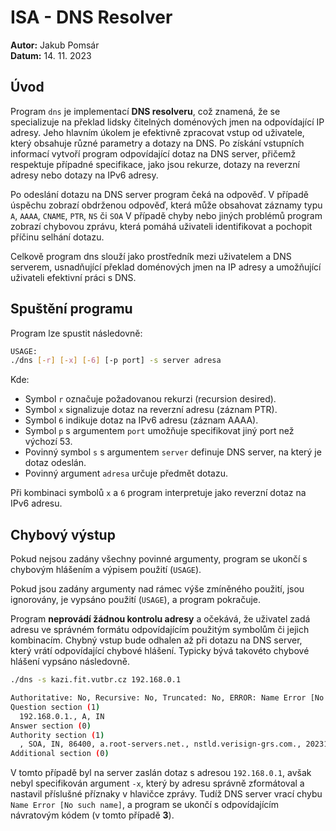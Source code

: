 # ISA - DNS Resolver

**Autor:** Jakub Pomsár  
**Datum:** 14. 11. 2023  

## Úvod

Program `dns` je implementací **DNS resolveru**, což znamená, že se specializuje na překlad lidsky čitelných doménových jmen na odpovídající IP adresy. Jeho hlavním úkolem je efektivně zpracovat vstup od uživatele, který obsahuje různé parametry a dotazy na DNS. Po získání vstupních informací vytvoří program odpovídající dotaz na DNS server, přičemž respektuje případné specifikace, jako jsou rekurze, dotazy na reverzní adresy nebo dotazy na IPv6 adresy.

Po odeslání dotazu na DNS server program čeká na odpověď. V případě úspěchu zobrazí obdrženou odpověď, která může obsahovat záznamy typu `A`, `AAAA`, `CNAME`, `PTR`, `NS` či `SOA`  V případě chyby nebo jiných problémů program zobrazí chybovou zprávu, která pomáhá uživateli identifikovat a pochopit příčinu selhání dotazu.

Celkově program dns slouží jako prostředník mezi uživatelem a DNS serverem, usnadňující překlad doménových jmen na IP adresy a umožňující uživateli efektivní práci s DNS.

## Spuštění programu
Program lze spustit následovně:

```bash
USAGE:
./dns [-r] [-x] [-6] [-p port] -s server adresa
```
Kde: <br>
*   Symbol `r` označuje požadovanou rekurzi (recursion desired).
*   Symbol `x` signalizuje dotaz na reverzní adresu (záznam PTR).
*   Symbol `6` indikuje dotaz na IPv6 adresu (záznam AAAA).
*   Symbol `p` s argumentem `port` umožňuje specifikovat jiný port než výchozí 53.
*   Povinný symbol `s` s argumentem `server` definuje DNS server, na který je dotaz odeslán.
*   Povinný argument `adresa` určuje předmět dotazu.

Při kombinaci symbolů `x` a `6` program interpretuje jako reverzní dotaz na IPv6 adresu.

## Chybový výstup
Pokud nejsou zadány všechny povinné argumenty, program se ukončí s chybovým hlášením a výpisem použití (`USAGE`).

Pokud jsou zadány argumenty nad rámec výše zmíněného použití, jsou ignorovány, je vypsáno použití (`USAGE`), a program pokračuje.


Program **neprovádí žádnou kontrolu adresy** a očekává, že uživatel zadá adresu ve správném formátu odpovídajícím použitým symbolům či jejich kombinacím. Chybný vstup bude odhalen až při dotazu na DNS server, který vrátí odpovídající chybové hlášení. Typicky bývá takovéto chybové hlášení vypsáno následovně.

```bash
./dns -s kazi.fit.vutbr.cz 192.168.0.1

Authoritative: No, Recursive: No, Truncated: No, ERROR: Name Error [No such name]
Question section (1)
  192.168.0.1., A, IN
Answer section (0)
Authority section (1)
  , SOA, IN, 86400, a.root-servers.net., nstld.verisign-grs.com., 2023111400, 1800, 900, 604800, 86400
Additional section (0)
```
V tomto případě byl na server zaslán dotaz s adresou `192.168.0.1`, avšak nebyl specifikován argument `-x`, který by adresu správně zformátoval a nastavil příslušné příznaky v hlavičce zprávy. Tudíž DNS server vrací chybu `Name Error [No such name]`, a program se ukončí s odpovídajícím návratovým kódem (v tomto případě **3**).

